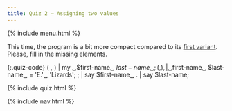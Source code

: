 ```yaml
---
title: Quiz 2 — Assigning two values
---
```


{% include menu.html %}

This time, the program is a bit more compact compared to its [first variant](../quiz1). Please, fill in the missing elements.

{:.quiz-code}
( , ) | my ␣$first-name␣ $last-name␣;
( , ) , | ␣$first-name␣ $last-name␣ = &apos;E.&apos;␣ &apos;Lizards&apos;;
; | say $first-name␣
. | say $last-name;

{% include quiz.html %}

{% include nav.html %}